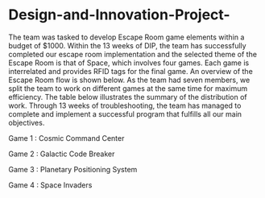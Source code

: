 # Design-and-Innovation-Project-

The team was tasked to develop Escape Room game elements within a budget of $1000. Within the 13 weeks of DIP, the team has successfully completed our escape room implementation and the selected theme of the Escape Room is that of Space, which involves four games. Each game is interrelated and provides RFID tags for the final game. An overview of the Escape Room flow is shown below. As the team had seven members, we split the team to work on different games at the same time for maximum efficiency. The table below illustrates the summary of the distribution of work. Through 13 weeks of troubleshooting, the team has managed to complete and implement a successful program that fulfills all our main objectives.

Game 1 :
Cosmic Command Center

Game 2 :
Galactic Code Breaker

Game 3 :
Planetary Positioning System

Game 4 :
Space Invaders


